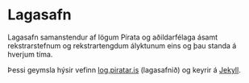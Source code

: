 # Lagasafn

Lagasafn samanstendur af lögum Pírata og aðildarfélaga ásamt rekstrarstefnum og rekstrartengdum ályktunum eins og þau standa á hverjum tíma.

Þessi geymsla hýsir vefinn [log.piratar.is](log.piratar.is) (lagasafnið) og keyrir á [Jekyll](https://jekyllrb.com).